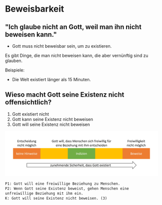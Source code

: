# Beweisbarkeit

## "Ich glaube nicht an Gott, weil man ihn nicht beweisen kann."

- Gott muss nicht beweisbar sein, um zu existieren.

Es gibt Dinge, die man nicht beweisen kann, die aber vernünftig sind zu glauben.

Beispiele:
- Die Welt existiert länger als 15 Minuten.

## Wieso macht Gott seine Existenz nicht offensichtlich?

1. Gott existiert nicht
2. Gott kann seine Existenz nicht beweisen
3. Gott will seine Existenz nicht beweisen

![Gott nicht offensichtlich](img/gott-nicht-offensichtlich.jpg)

    P1: Gott will eine freiwillige Beziehung zu Menschen.
    P2: Wenn Gott seine Existenz beweist, gehen Menschen eine unfreiwillige Beziehung mit ihm ein.
    K: Gott will seine Existenz nicht beweisen. (3)